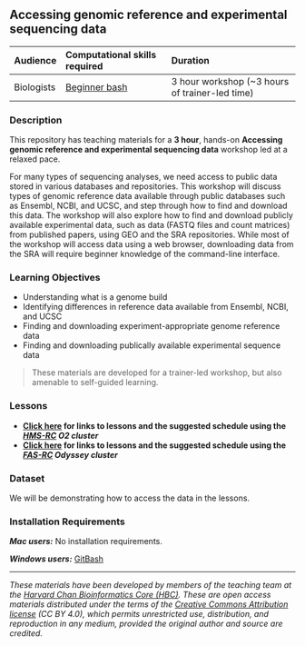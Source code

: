 ## Accessing genomic reference and experimental sequencing data


| Audience | Computational skills required | Duration |
:----------|:---------------|:----------|
| Biologists | [Beginner bash](https://hbctraining.github.io/Intro-to-Shell/) | 3 hour workshop (~3 hours of trainer-led time)|


### Description

This repository has teaching materials for a **3 hour**, hands-on **Accessing genomic reference and experimental sequencing data** workshop led at a relaxed pace. 

For many types of sequencing analyses, we need access to public data stored in various databases and repositories. This workshop will discuss types of genomic reference data available through public databases such as Ensembl, NCBI, and UCSC, and step through how to find and download this data. The workshop will also explore how to find and download publicly available experimental data, such as data (FASTQ files and count matrices) from published papers, using GEO and the SRA repositories. While most of the workshop will access data using a web browser, downloading data from the SRA will require beginner knowledge of the command-line interface. 

### Learning Objectives

* Understanding what is a genome build
* Identifying differences in reference data available from Ensembl, NCBI, and UCSC
* Finding and downloading experiment-appropriate genome reference data
* Finding and downloading publically available experimental sequence data

> These materials are developed for a trainer-led workshop, but also amenable to self-guided learning.

### Lessons
- **[Click here](schedules/schedule_o2.md) for links to lessons and the suggested schedule using the _[HMS-RC](https://rc.hms.harvard.edu) O2 cluster_**
- **[Click here](schedules/schedule_odyssey.md) for links to lessons and the suggested schedule using the _[FAS-RC](https://www.rc.fas.harvard.edu) Odyssey cluster_**

### Dataset

We will be demonstrating how to access the data in the lessons.

### Installation Requirements

***Mac users:***
No installation requirements.

***Windows users:***
[GitBash](https://git-scm.com/download/win)

***
*These materials have been developed by members of the teaching team at the [Harvard Chan Bioinformatics Core (HBC)](http://bioinformatics.sph.harvard.edu/). These are open access materials distributed under the terms of the [Creative Commons Attribution license](https://creativecommons.org/licenses/by/4.0/) (CC BY 4.0), which permits unrestricted use, distribution, and reproduction in any medium, provided the original author and source are credited.*

